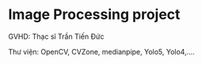 # Image Processing project

GVHD: Thạc sĩ Trần Tiến Đức

Thư viện: OpenCV, CVZone, medianpipe, Yolo5, Yolo4,....
